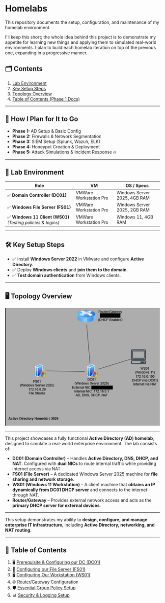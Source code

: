 # Homelabs

This repository documents the setup, configuration, and maintenance of my homelab environment.

I'll keep this short; the whole idea behind this project is to demonstrate my appetite for learning new things and applying them to simulated real-world environments. I plan to build each homelab iteration on top of the previous one, expanding in a progressive manner.

## 🗂️ Contents
1. [Lab Environment](#-lab-environment)
2. [Key Setup Steps](#️-key-setup-steps)
3. [Topology Overview](#-topology-overview)
4. [Table of Contents (Phase 1 Docs)](#-table-of-contents)

---

## 🔧 How I Plan for It to Go

- **Phase 1:** AD Setup & Basic Config  
- **Phase 2:** Firewalls & Network Segmentation  
- **Phase 3:** SIEM Setup (Splunk, Wazuh, ELK)  
- **Phase 4:** Honeypot Creation & Deployment  
- **Phase 5:** Attack Simulations & Incident Response 🔥

---

## 🧪 Lab Environment

| **Role** | VM | **OS / Specs** |
| --- | --- | --- |
| ✅ **Domain Controller (DC01)** | VMWare Workstation Pro | Windows Server 2025, 4GB RAM |
| ✅ **Windows File Server (FS01)** | VMWare Workstation Pro | Windows Server 2025, 2GB RAM |
| ✅ **Windows 11 Client (WS01)** *(Testing policies & logins)* | VMWare Workstation Pro | Windows 11, 4GB RAM |

---

## 🛠️ Key Setup Steps

- ✅ Install **Windows Server 2022** in VMware and configure **Active Directory**.
- ✅ Deploy **Windows clients** and **join them to the domain**.
- ✅ **Test domain authentication** from Windows clients.

---

## 🖥️ Topology Overview

![Topology Diagram - Phase 1](./assets/topology.png)

---

This project showcases a fully functional **Active Directory (AD) homelab**, designed to simulate a real-world enterprise environment. The lab consists of:

- **DC01 (Domain Controller)** – Handles **Active Directory, DNS, DHCP, and NAT**. Configured with **dual NICs** to route internal traffic while providing internet access via NAT.
- **FS01 (File Server)** – A dedicated Windows Server 2025 machine for **file sharing and network storage**.
- **WS01 (Windows 11 Workstation)** – A client machine that **obtains an IP dynamically from DC01 DHCP server** and connects to the internet through NAT.
- **Router/Gateway** – Provides external network access and acts as the **primary DHCP server for external devices**.

---

This setup demonstrates my ability to **design, configure, and manage enterprise IT infrastructure**, including **Active Directory, networking, and NAT routing**.

---

## 📂 Table of Contents

1. 🖥️ [Prerequisite & Configuring our DC (DC01)](./DC01_Config.md)
2. 📁 [Configuring our File Server (FS01)](./FS01_Config.md)
3. 🖥️ [Configuring Our Workstation (WS01)](./WS01_Config.md)
4. 🌐 [Router/Gateway Configuration](./Router_Config.md)
5. 🛡️ [Essential Group Policy Setup](./GroupPolicy.md)
6. 📊 [Security & Logging Setup](./Security_Logging.md)
